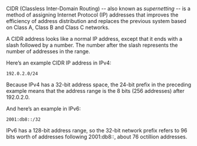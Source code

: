 CIDR (Classless Inter-Domain Routing) -- also known as _supernetting_ -- is a method of assigning Internet Protocol (IP)  addresses that improves the efficiency of address distribution and replaces the previous system based on Class A, Class B and Class C networks. 

A CIDR address looks like a normal IP address, except that it ends with a slash followed by a number. The number after the slash represents the number of addresses in the range.

Here’s an example CIDR IP address in IPv4:

```
192.0.2.0/24
```

Because IPv4 has a 32-bit address space, the 24-bit prefix in the preceding example means that the address range is the 8 bits (256 addresses) after 192.0.2.0.

And here’s an example in IPv6:

```
2001:db8::/32
```

IPv6 has a 128-bit address range, so the 32-bit network prefix refers to 96 bits worth of addresses following 2001:db8::, about 76 octillion addresses.